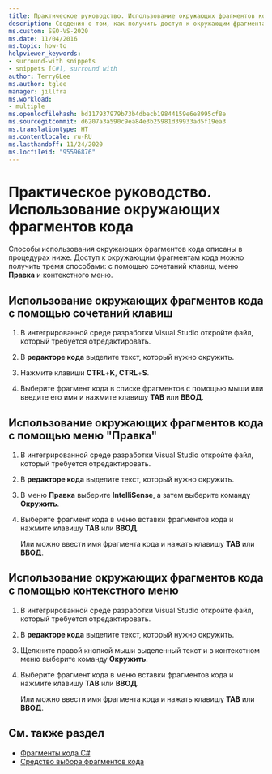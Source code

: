 ```yaml
---
title: Практическое руководство. Использование окружающих фрагментов кода | Документы Майкрософт
description: Сведения о том, как получить доступ к окружающим фрагментам кода с помощью сочетаний клавиш, меню "Правка" или контекстного меню (по правому щелчку мыши).
ms.custom: SEO-VS-2020
ms.date: 11/04/2016
ms.topic: how-to
helpviewer_keywords:
- surround-with snippets
- snippets [C#], surround with
author: TerryGLee
ms.author: tglee
manager: jillfra
ms.workload:
- multiple
ms.openlocfilehash: bd117937979b73b4dbecb19844159e6e8995cf8e
ms.sourcegitcommit: d6207a3a590c9ea84e3b25981d39933ad5f19ea3
ms.translationtype: HT
ms.contentlocale: ru-RU
ms.lasthandoff: 11/24/2020
ms.locfileid: "95596876"
---
```

# <a name="how-to-use-surround-with-code-snippets"></a>Практическое руководство. Использование окружающих фрагментов кода

Способы использования окружающих фрагментов кода описаны в процедурах ниже. Доступ к окружающим фрагментам кода можно получить тремя способами: с помощью сочетаний клавиш, меню **Правка** и контекстного меню.

## <a name="to-use-surround-with-code-snippets-through-keyboard-shortcut"></a>Использование окружающих фрагментов кода с помощью сочетаний клавиш

1. В интегрированной среде разработки Visual Studio откройте файл, который требуется отредактировать.

1. В **редакторе кода** выделите текст, который нужно окружить.

1. Нажмите клавиши **CTRL**+**K**, **CTRL**+**S**.

1. Выберите фрагмент кода в списке фрагментов с помощью мыши или введите его имя и нажмите клавишу **TAB** или **ВВОД**.

## <a name="to-use-surround-with-code-snippets-through-the-edit-menu"></a>Использование окружающих фрагментов кода с помощью меню "Правка"

1. В интегрированной среде разработки Visual Studio откройте файл, который требуется отредактировать.

1. В **редакторе кода** выделите текст, который нужно окружить.

1. В меню **Правка** выберите **IntelliSense**, а затем выберите команду **Окружить**.

1. Выберите фрагмент кода в меню вставки фрагментов кода и нажмите клавишу **TAB** или **ВВОД**.

     Или можно ввести имя фрагмента кода и нажать клавишу **TAB** или **ВВОД**.

## <a name="to-use-surround-with-code-snippets-through-the-context-menu"></a>Использование окружающих фрагментов кода с помощью контекстного меню

1. В интегрированной среде разработки Visual Studio откройте файл, который требуется отредактировать.

1. В **редакторе кода** выделите текст, который нужно окружить.

1. Щелкните правой кнопкой мыши выделенный текст и в контекстном меню выберите команду **Окружить**.

1. Выберите фрагмент кода в меню вставки фрагментов кода и нажмите клавишу **TAB** или **ВВОД**.

     Или можно ввести имя фрагмента кода и нажать клавишу **TAB** или **ВВОД**.

## <a name="see-also"></a>См. также раздел

- [Фрагменты кода C#](../ide/visual-csharp-code-snippets.md)
- [Средство выбора фрагментов кода](../ide/reference/code-snippet-picker.md)
